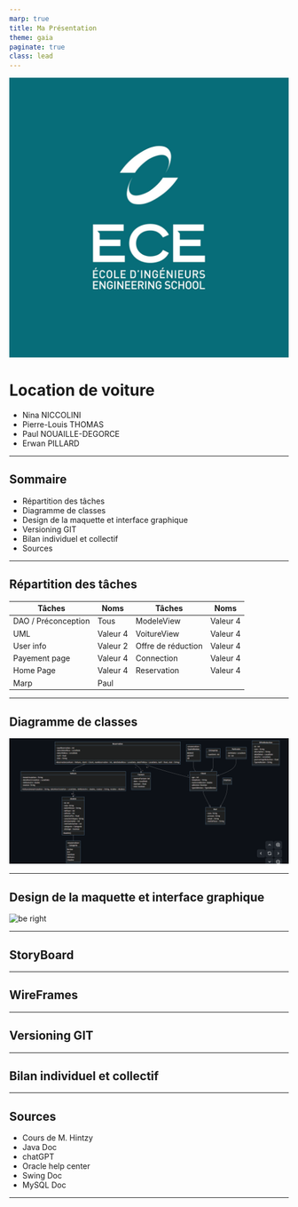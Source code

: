 ```yaml
---
marp: true
title: Ma Présentation
theme: gaia
paginate: true
class: lead
---
```





![bg right](logo2.jpg)

# Location de voiture


- Nina NICCOLINI <!-- .element: class="fragment" -->
- Pierre-Louis THOMAS
- Paul NOUAILLE-DEGORCE
- Erwan PILLARD

---

## Sommaire

- Répartition des tâches
- Diagramme de classes
- Design de la maquette et interface graphique
- Versioning GIT
- Bilan individuel et collectif
- Sources

---

## Répartition des tâches

| Tâches                 | Noms     | Tâches            | Noms      |
| ---------------------- | -------- | ----------------- | --------- |
| DAO / Préconception    | Tous     | ModeleView        | Valeur 4  |
| UML                    | Valeur 4 | VoitureView       | Valeur 4  |
| User info              | Valeur 2 | Offre de réduction| Valeur 4  |
| Payement page          | Valeur 4 | Connection        | Valeur 4  |
| Home Page              | Valeur 4 | Reservation       | Valeur 4  |
| Marp                   | Paul     |

---

## Diagramme de classes


![w:1150 ](diagrammeClasse.png)

---

## Design de la maquette et interface graphique
![be right](javaLogo.avif)

---
## StoryBoard

---
## WireFrames
---

## Versioning GIT

---
## Bilan individuel et collectif

---



## Sources
- Cours de M. Hintzy
- Java Doc
- chatGPT
- Oracle help center
- Swing Doc
- MySQL Doc





---
